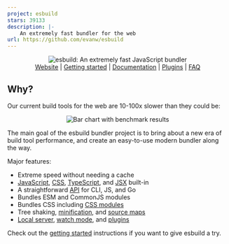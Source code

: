 ```yaml
---
project: esbuild
stars: 39133
description: |-
    An extremely fast bundler for the web
url: https://github.com/evanw/esbuild
---
```


<p align="center">
  <picture>
    <source media="(prefers-color-scheme: dark)" srcset="./images/wordmark-dark.svg">
    <source media="(prefers-color-scheme: light)" srcset="./images/wordmark-light.svg">
    <img alt="esbuild: An extremely fast JavaScript bundler" src="./images/wordmark-light.svg">
  </picture>
  <br>
  <a href="https://esbuild.github.io/">Website</a> |
  <a href="https://esbuild.github.io/getting-started/">Getting started</a> |
  <a href="https://esbuild.github.io/api/">Documentation</a> |
  <a href="https://esbuild.github.io/plugins/">Plugins</a> |
  <a href="https://esbuild.github.io/faq/">FAQ</a>
</p>

## Why?

Our current build tools for the web are 10-100x slower than they could be:

<p align="center">
  <picture>
    <source media="(prefers-color-scheme: dark)" srcset="./images/benchmark-dark.svg">
    <source media="(prefers-color-scheme: light)" srcset="./images/benchmark-light.svg">
    <img alt="Bar chart with benchmark results" src="./images/benchmark-light.svg">
  </picture>
</p>

The main goal of the esbuild bundler project is to bring about a new era of build tool performance, and create an easy-to-use modern bundler along the way.

Major features:

- Extreme speed without needing a cache
- [JavaScript](https://esbuild.github.io/content-types/#javascript), [CSS](https://esbuild.github.io/content-types/#css), [TypeScript](https://esbuild.github.io/content-types/#typescript), and [JSX](https://esbuild.github.io/content-types/#jsx) built-in
- A straightforward [API](https://esbuild.github.io/api/) for CLI, JS, and Go
- Bundles ESM and CommonJS modules
- Bundles CSS including [CSS modules](https://github.com/css-modules/css-modules)
- Tree shaking, [minification](https://esbuild.github.io/api/#minify), and [source maps](https://esbuild.github.io/api/#sourcemap)
- [Local server](https://esbuild.github.io/api/#serve), [watch mode](https://esbuild.github.io/api/#watch), and [plugins](https://esbuild.github.io/plugins/)

Check out the [getting started](https://esbuild.github.io/getting-started/) instructions if you want to give esbuild a try.

